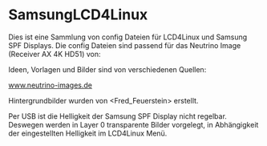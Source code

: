# SamsungLCD4Linux 

Dies ist eine Sammlung von config Dateien für LCD4Linux und Samsung SPF Displays.
Die config Dateien sind passend für das Neutrino Image (Receiver AX 4K HD51) von:

Ideen, Vorlagen und Bilder sind von verschiedenen Quellen:

www.neutrino-images.de

Hintergrundbilder wurden von <Fred_Feuerstein> erstellt.

Per USB ist die Helligkeit der Samsung SPF Display nicht regelbar.
Deswegen werden in Layer 0 transparente Bilder vorgelegt,
in Abhängigkeit der eingestellten Helligkeit im LCD4Linux Menü.



